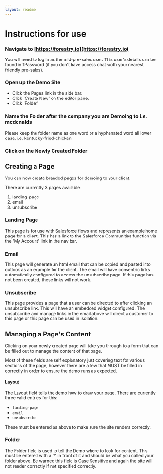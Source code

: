 ```yaml
---
layout: readme
---
```

# Instructions for use

### Navigate to [https://forestry.io](https://forestry.io)

You will need to log in as the mld-pre-sales user. 
This user's details can be found in 1Password (if you don't have access chat woth your nearest friendly pre-sales).

### Open up the Demo Site

* Click the Pages link in the side bar.
* Click 'Create New' on the editor pane.
* Click 'Folder'

### Name the Folder after the company you are Demoing to i.e. mcdonalds
Please keep the folder name as one word or a hyphenated word all lower case. i.e. kentucky-fried-chicken

### Click on the Newly Created Folder

## Creating a Page
You can now create branded pages for demoing to your client.

There are currently 3 pages available
1. landing-page
1. email
1. unsubscribe

### Landing Page 
This page is for use with Salesforce flows and represents an example home page for a client. 
This has a link to the Salesforce Communities function via the 'My Account' link in the nav bar.

### Email
This page will generate an html email that can be copied and pasted into outlook as an example for the client. 
The email will have consentric links automatically configured to access the unsubscribe page. If this page has not been created, these links will not work.

### Unsubscribe
This page provides a page that a user can be directed to after clicking an unsubscribe link. This will have an embedded widget configured. The unsubscribe and manage links in the email above will direct a customer to this page or this page can be used in isolation.

## Managing a Page's Content

Clicking on your newly created page will take you through to a form that can be filled out to manage the content of that page.

Most of these fields are self explanatory just covering text for various sections of the page, 
however there are a few that MUST be filled in correctly in order to ensure the demo runs as expected.

#### Layout
The Layout field tells the demo how to draw your page. There are currently three valid entries for this:
* ```landing-page```
* ```email```
* ```unsubscribe```

These must be entered as above to make sure the site renders correctly.

### Folder
The Folder field is used to tell the Demo where to look for content.
This must be entered with a '/' in front of it and should be what you called your folder above.
Be warned this field is Case Sensitive and again the site will not render correctly if not specified correctly.



